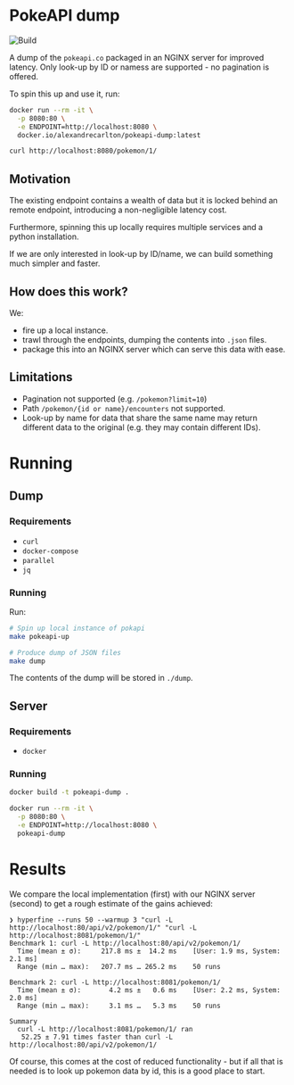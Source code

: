 # PokeAPI dump

![Build](https://github.com/alexandrecarlton/pokeapi-dump/actions/workflows/build-and-push.yml/badge.svg)

A dump of the `pokeapi.co` packaged in an NGINX server for improved latency.
Only look-up by ID or namess are supported - no pagination is offered.

To spin this up and use it, run:

```bash
docker run --rm -it \
  -p 8080:80 \
  -e ENDPOINT=http://localhost:8080 \
  docker.io/alexandrecarlton/pokeapi-dump:latest

curl http://localhost:8080/pokemon/1/
```

## Motivation

The existing endpoint contains a wealth of data but it is locked behind an
remote endpoint, introducing a non-negligible latency cost.

Furthermore, spinning this up locally requires multiple services and a python installation.

If we are only interested in look-up by ID/name, we can build something much simpler
and faster.

## How does this work?

We:

 - fire up a local instance.
 - trawl through the endpoints, dumping the contents into `.json` files.
 - package this into an NGINX server which can serve this data with ease.

## Limitations

 - Pagination not supported (e.g. `/pokemon?limit=10`)
 - Path `/pokemon/{id or name}/encounters` not supported.
 - Look-up by name for data that share the same name may return different data to
   the original (e.g. they may contain different IDs).

# Running

## Dump

### Requirements

 - `curl`
 - `docker-compose`
 - `parallel`
 - `jq`

### Running

Run:

```sh
# Spin up local instance of pokapi
make pokeapi-up

# Produce dump of JSON files
make dump
```

The contents of the dump will be stored in `./dump`.

## Server

### Requirements

 - `docker`

### Running

```bash
docker build -t pokeapi-dump .

docker run --rm -it \
  -p 8080:80 \
  -e ENDPOINT=http://localhost:8080 \
  pokeapi-dump
```

# Results

We compare the local implementation (first) with our NGINX server (second) to
get a rough estimate of the gains achieved:

```
❯ hyperfine --runs 50 --warmup 3 "curl -L http://localhost:80/api/v2/pokemon/1/" "curl -L http://localhost:8081/pokemon/1/"
Benchmark 1: curl -L http://localhost:80/api/v2/pokemon/1/
  Time (mean ± σ):     217.8 ms ±  14.2 ms    [User: 1.9 ms, System: 2.1 ms]
  Range (min … max):   207.7 ms … 265.2 ms    50 runs

Benchmark 2: curl -L http://localhost:8081/pokemon/1/
  Time (mean ± σ):       4.2 ms ±   0.6 ms    [User: 2.2 ms, System: 2.0 ms]
  Range (min … max):     3.1 ms …   5.3 ms    50 runs

Summary
  curl -L http://localhost:8081/pokemon/1/ ran
   52.25 ± 7.91 times faster than curl -L http://localhost:80/api/v2/pokemon/1/
```

Of course, this comes at the cost of reduced functionality - but if all that is
needed is to look up pokemon data by id, this is a good place to start.
